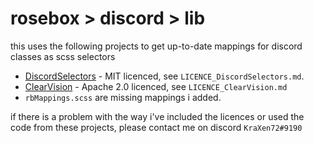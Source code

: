 # rosebox > discord > lib
this uses the following projects to get up-to-date mappings for discord classes as scss selectors
  
- [DiscordSelectors](https://github.com/Zerthox/DiscordSelectors) - MIT licenced, see `LICENCE_DiscordSelectors.md`.
- [ClearVision](https://github.com/ClearVision/ClearVision-v6) - Apache 2.0 licenced, see `LICENCE_ClearVision.md`
- `rbMappings.scss` are missing mappings i added.
  
if there is a problem with the way i've included the licences or used the code from these projects, please contact me on discord `KraXen72#9190`